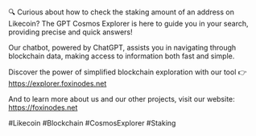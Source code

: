🔍 Curious about how to check the staking amount of an address on Likecoin? The GPT Cosmos Explorer is here to guide you in your search, providing precise and quick answers!

Our chatbot, powered by ChatGPT, assists you in navigating through blockchain data, making access to information both fast and simple.

Discover the power of simplified blockchain exploration with our tool 👉 https://explorer.foxinodes.net

And to learn more about us and our other projects, visit our website: https://foxinodes.net

#Likecoin #Blockchain #CosmosExplorer #Staking